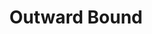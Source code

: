 ---
title: Outward Bound
year: 1941
opening_date: 1941-12-09
closing_date: 1941-12-12
layout: productions
image:
image_caption:
image_credit:
playbill: 
category: 
details:
  Theatre: Theatre Jacksonville
  Venue: Little Theatre
cast:
  Ann: Kareen Taylor
  Henry: John Fankhauser
  Mr. Lingley: Paul Kruse
  Mr. Prior: Bob Sabin
  Mrs. Cliveden-Banks: Marie Kilbride
  Mrs. Midget: Charlotte Ecker
  Rev. Frank Thompson: John F. Crocker
  Rev. William Duke: Neal Tyler, Jr.
  Scrubby: Roy Meishner
crew:
  Assistant Stage Manager:
    - Bob Carter
    - Charles Blum, Jr.
  Director: Leighton M. Ballew
  Lighting: Alfred Seitner
  Make-up:
    - Elmo Lehman
    - Forrest Bowen
    - Gretchen Frizzell
    - Mrs. Fred Cobb
  Props:
    - Elsie Behner
    - Margaret Devlin
    - Patricia Hulett
  Publicity: John Pilkington, Jr
  Stage Crew:
    - Ann Johnson
    - Bishop McCauley
    - Charles E. Barnett
    - Eleonor Edwards
    - Elmo Lehman
    - Gretchen Frizzell
    - Mary Garcia
    - Patricia Eatman
    - Patricia Hulett
    - Phil Devlin, Jr.
    - Stokes Perry
  Stage Manager: Alfred Seitner
orchestra:
external_links:
---